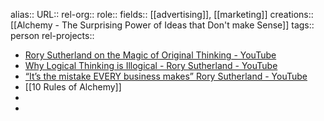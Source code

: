 alias::
URL::
rel-org::
role::
fields:: [[advertising]], [[marketing]] 
creations:: [[Alchemy - The Surprising Power of Ideas that Don't make Sense]] 
tags:: person
rel-projects::


- [Rory Sutherland on the Magic of Original Thinking - YouTube](https://www.youtube.com/watch?v=SG-iLV_NJL8)
- [Why Logical Thinking is Illogical - Rory Sutherland - YouTube](https://www.youtube.com/watch?v=QtvoGUxF8C0)
- [“It’s the mistake EVERY business makes” Rory Sutherland - YouTube](https://www.youtube.com/watch?v=f_pwzw601-k)
- [[10 Rules of Alchemy]]
-
-